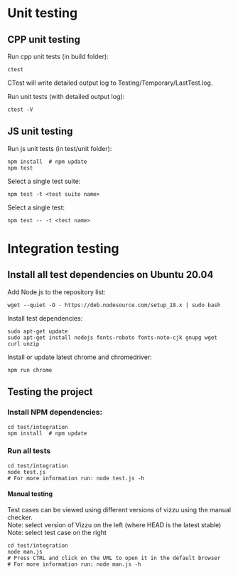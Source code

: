 # Unit testing

## CPP unit testing

Run cpp unit tests (in build folder):

```
ctest
```

CTest will write detailed output log to Testing/Temporary/LastTest.log.

Run unit tests (with detailed output log):

```
ctest -V
```

## JS unit testing

Run js unit tests (in test/unit folder):

```
npm install  # npm update
npm test
```

Select a single test suite:

```
npm test -t <test suite name>
```

Select a single test:

```
npm test -- -t <test name>
```

# Integration testing

## Install all test dependencies on Ubuntu 20.04

Add Node.js to the repository list:

```
wget --quiet -O - https://deb.nodesource.com/setup_18.x | sudo bash
```

Install test dependencies:

```
sudo apt-get update
sudo apt-get install nodejs fonts-roboto fonts-noto-cjk gnupg wget curl unzip
```

Install or update latest chrome and chromedriver:

```
npm run chrome
```

## Testing the project

### Install NPM dependencies:

```
cd test/integration
npm install  # npm update
```

### Run all tests

```
cd test/integration
node test.js
# For more information run: node test.js -h
```

#### Manual testing

Test cases can be viewed using different versions of vizzu using the manual checker.\
Note: select version of Vizzu on the left (where HEAD is the latest stable)\
Note: select test case on the right

```
cd test/integration
node man.js
# Press CTRL and click on the URL to open it in the default browser
# For more information run: node man.js -h
```
